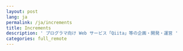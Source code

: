 ```yaml
---
layout: post
lang: ja
permalink: /ja/increments
title: Increments
description: ' プログラマ向け Web サービス「Qiita」等の企画・開発・運営 '
categories: full_remote
---
```

